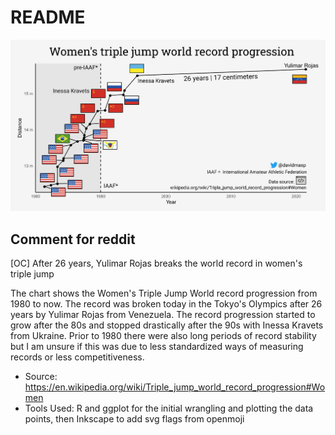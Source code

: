 # README

![](drawing.png)

## Comment for reddit

[OC] After 26 years, Yulimar Rojas breaks the world record in women's triple jump

The chart shows the Women's Triple Jump World record progression from 1980 to now. The
record was broken today in the Tokyo's Olympics after 26 years by Yulimar Rojas from Venezuela.
The record progression started to grow after the 80s and stopped
drastically after the 90s with Inessa Kravets from Ukraine.
Prior to 1980 there were also long periods of record stability but I am
unsure if this was due to less standardized ways of measuring records or less
competitiveness.

* Source: https://en.wikipedia.org/wiki/Triple_jump_world_record_progression#Women
* Tools Used: R and ggplot for the initial wrangling and plotting the data points, then Inkscape to add svg flags from openmoji
